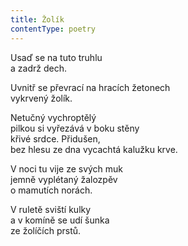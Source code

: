 ```yaml
---
title: Žolík
contentType: poetry
---
```


<section>

Usaď se na tuto truhlu  
a zadrž dech.

Uvnitř se převrací na hracích žetonech  
vykrvený žolík.

Netučný vychroptělý  
pilkou si vyřezává v boku stěny  
křivé srdce. Přidušen,  
bez hlesu ze dna vycachtá kalužku krve.

V noci tu vije ze svých muk  
jemně vyplétaný žalozpěv  
o mamutích norách.

V ruletě sviští kulky  
a v komíně se udí šunka  
ze žolíčích prstů.

</section>
